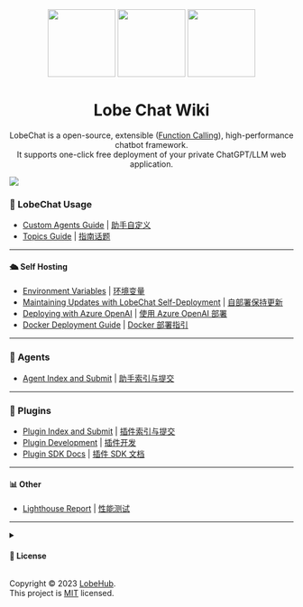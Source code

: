 <div align="center">

<img height="120" src="https://registry.npmmirror.com/@lobehub/assets-logo/1.0.0/files/assets/logo-3d.webp">
<img height="120" src="https://gw.alipayobjects.com/zos/kitchen/qJ3l3EPsdW/split.svg">
<img height="120" src="https://registry.npmmirror.com/@lobehub/assets-emoji/1.3.0/files/assets/robot.webp">

<h1>Lobe Chat Wiki</h1>

LobeChat is a open-source, extensible ([Function Calling][fc-url]), high-performance chatbot framework. <br/> It supports one-click free deployment of your private ChatGPT/LLM web application.

</div>

![](https://raw.githubusercontent.com/andreasbm/readme/master/assets/lines/rainbow.png)

### 🤯 LobeChat Usage

- [Custom Agents Guide](Usage-Agents) | [助手自定义](Usage-Agents.zh-CN)
- [Topics Guide](Usage-Topics) | [指南话题](Usage-Topics.zh-CN)

---

#### 🛳 Self Hosting

- [Environment Variables](Environment-Variable) | [环境变量](Environment-Variable.zh-CN)
- [Maintaining Updates with LobeChat Self-Deployment](Upstream-Sync) | [自部署保持更新](Upstream-Sync.zh-CN)
- [Deploying with Azure OpenAI](Deploy-with-Azure-OpenAI) | [使用 Azure OpenAI 部署](Deploy-with-Azure-OpenAI.zh-CN)
- [Docker Deployment Guide](Docker-Deployment) | [Docker 部署指引](Docker-Deployment.zh-CN)

---

### 🤖 Agents

- [Agent Index and Submit][agent-index] | [助手索引与提交][agent-index-cn]

---

### 🧩 Plugins

- [Plugin Index and Submit][plugin-index] | [插件索引与提交][plugin-index-cn]
- [Plugin Development](Plugin-Development) | [插件开发](Plugin-Development.zh-CN)
- [Plugin SDK Docs][plugin-sdk] | [插件 SDK 文档][plugin-skd-cn]

---

#### 📊 Other

- [Lighthouse Report](Lighthouse) | [性能测试](Lighthouse.zh-CN)

---

<details><summary><h4>📝 License</h4></summary>

[![][fossa-license-shield]][fossa-license-url]

</details>

Copyright © 2023 [LobeHub][profile-url]. <br />
This project is [MIT][license-url] licensed.

<!-- LINK GROUP -->

[agent-index]: https://github.com/lobehub/lobe-chat-agents
[agent-index-cn]: https://github.com/lobehub/lobe-chat-agents/blob/main/README.zh-CN.md
[fc-url]: https://sspai.com/post/81986
[fossa-license-shield]: https://app.fossa.com/api/projects/git%2Bgithub.com%2Flobehub%2Flobe-chat.svg?type=large
[fossa-license-url]: https://app.fossa.com/projects/git%2Bgithub.com%2Flobehub%2Flobe-chat
[license-url]: https://github.com/lobehub/lobe-chat/blob/main/LICENSE
[plugin-index]: https://github.com/lobehub/lobe-chat-plugins
[plugin-index-cn]: https://github.com/lobehub/lobe-chat-plugins/blob/main/README.zh-CN.md
[plugin-sdk]: https://chat-plugin-sdk.lobehub.com
[plugin-skd-cn]: https://chat-plugin-sdk.lobehub.com
[profile-url]: https://github.com/lobehub
